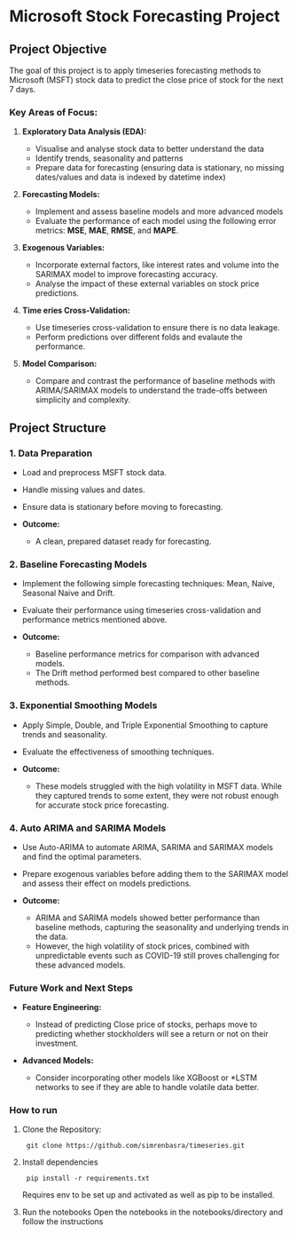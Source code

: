 # Microsoft Stock Forecasting Project

## Project Objective

The goal of this project is to apply timeseries forecasting methods to Microsoft (MSFT) stock data to predict the close price of stock for the next 7 days.

### Key Areas of Focus:

1. **Exploratory Data Analysis (EDA):**
   - Visualise and analyse stock data to better understand the data
   - Identify trends, seasonality and patterns 
   - Prepare data for forecasting (ensuring data is stationary, no missing dates/values and data is indexed by datetime index)

2. **Forecasting Models:**
   - Implement and assess baseline models and more advanced models
   - Evaluate the performance of each model using the following error metrics: **MSE**, **MAE**, **RMSE**, and **MAPE**.

3. **Exogenous Variables:**
   - Incorporate external factors, like interest rates and volume into the SARIMAX model to improve forecasting accuracy.
   - Analyse the impact of these external variables on stock price predictions.

4. **Time eries Cross-Validation:**
   - Use timeseries cross-validation to ensure there is no data leakage.
   - Perform predictions over different folds and evalaute the performance.

5. **Model Comparison:**
   - Compare and contrast the performance of baseline methods with ARIMA/SARIMAX models to understand the trade-offs between simplicity and complexity.

## Project Structure

### 1. Data Preparation

   - Load and preprocess MSFT stock data.
   - Handle missing values and dates.
   - Ensure data is stationary before moving to forecasting.

- **Outcome:** 
   - A clean, prepared dataset ready for forecasting.

### 2. Baseline Forecasting Models

   - Implement the following simple forecasting techniques: Mean, Naive, Seasonal Naive and Drift.
   - Evaluate their performance using timeseries cross-validation and performance metrics mentioned above.

- **Outcome:**
   - Baseline performance metrics for comparison with advanced models.
   - The Drift method performed best compared to other baseline methods.

### 3. Exponential Smoothing Models

   - Apply Simple, Double, and Triple Exponential Smoothing to capture trends and seasonality.
   - Evaluate the effectiveness of smoothing techniques.

- **Outcome:**
   - These models struggled with the high volatility in MSFT data. While they captured trends to some extent, they were not robust enough for accurate stock price forecasting.

### 4. Auto ARIMA and SARIMA Models

   - Use Auto-ARIMA to automate ARIMA, SARIMA and SARIMAX models and find the optimal parameters.
   - Prepare exogenous variables before adding them to the SARIMAX model and assess their effect on models predictions.

- **Outcome:**
   - ARIMA and SARIMA models showed better performance than baseline methods, capturing the seasonality and underlying trends in the data.
   - However, the high volatility of stock prices, combined with unpredictable events such as COVID-19 still proves challenging for these advanced models.


### Future Work and Next Steps
- **Feature Engineering:**
   - Instead of predicting Close price of stocks, perhaps move to predicting whether stockholders will see a return or not on their investment.

- **Advanced Models:**
   - Consider incorporating other models like XGBoost or *LSTM networks to see if they are able to handle volatile data better.

### How to run

1. Clone the Repository:

        git clone https://github.com/simrenbasra/timeseries.git

2. Install dependencies

        pip install -r requirements.txt

   Requires env to be set up and activated as well as pip to be installed.

3. Run the notebooks 
    Open the notebooks in the notebooks/directory and follow the instructions
    

